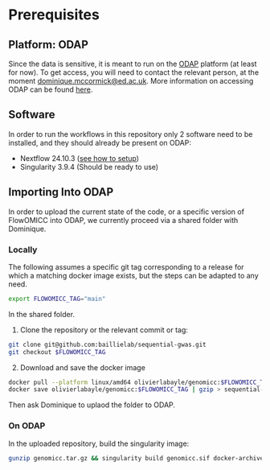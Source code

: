 # Prerequisites

## Platform: ODAP

Since the data is sensitive, it is meant to run on the [ODAP](https://odap.ac.uk/) platform (at least for now). To get access, you will need to contact the relevant person, at the moment [dominique.mccormick@ed.ac.uk](mailto:dominique.mccormick@ed.ac.uk). More information on accessing ODAP can be found [here](https://git.ecdf.ed.ac.uk/odap-users-guide/odap-users-guide).

## Software

In order to run the workflows in this repository only 2 software need to be installed, and they should already be present on ODAP:

- Nextflow 24.10.3 ([see how to setup](https://git.ecdf.ed.ac.uk/odap-users-guide/odap-users-guide/-/wikis/nexflow))
- Singularity 3.9.4 (Should be ready to use)

## Importing Into ODAP

In order to upload the current state of the code, or a specific version of FlowOMICC into ODAP, we currently proceed via a shared folder with Dominique.

### Locally

The following assumes a specific git tag corresponding to a release for which a matching docker image exists, but the steps can be adapted to any need.

```bash
export FLOWOMICC_TAG="main"
```

In the shared folder.

1. Clone the repository or the relevant commit or tag:

```bash
git clone git@github.com:baillielab/sequential-gwas.git
git checkout $FLOWOMICC_TAG
```

2. Download and save the docker image
   
```bash
docker pull --platform linux/amd64 olivierlabayle/genomicc:$FLOWOMICC_TAG
docker save olivierlabayle/genomicc:$FLOWOMICC_TAG | gzip > sequential-gwas/genomicc.tar.gz
```

Then ask Dominique to uplaod the folder to ODAP.

### On ODAP

In the uploaded repository, build the singularity image:

```bash
gunzip genomicc.tar.gz && singularity build genomicc.sif docker-archive:genomicc.tar
```




